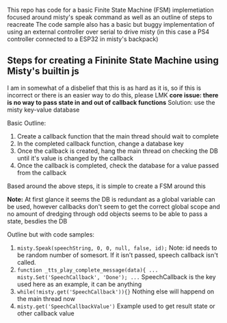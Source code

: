 This repo has code for a basic Finite State Machine (FSM) implemetiation focused around misty's speak command as well as an outline of steps to reacreate
The code sample also has a basic but buggy implementation of using an external controller over serial to drive misty (in this case a PS4 controller connected to a ESP32 in misty's backpack)

## Steps for creating a Fininite State Machine using Misty's builtin js
I am in somewhat of a disbelief that this is as hard as it is, so if this is incorrect or there is an easier way to do this, please LMK
**core issue: there is no way to pass state in and out of callback functions**
Solution: use the misty key-value database

Basic Outline:
1. Create a callback function that the main thread should wait to complete
2. In the completed callback function, change a database key
3. Once the callback is created, hang the main thread on checking the DB until it's value is changed by the callback
4. Once the callback is completed, check the database for a value passed from the callback 

Based around the above steps, it is simple to create a FSM around this

**Note:** At first glance it seems the DB is redundant as a global variable can be used, however callbacks don't seem to get the correct global scope and no amount of dredging through odd objects seems to be able to pass a state, besdies the DB

Outline but with code samples:
1. `misty.Speak(speechString, 0, 0, null, false, id);` Note: id needs to be random number of somesort. If it isn't passed, speech callback isn't called.
2. `function _tts_play_complete_message(data){ ... misty.Set('SpeechCallback', 'Done'); ...` SpeechCallback is the key used here as an example, it can be anything
3. `while(!misty.get('SpeechCallback')){}` Nothing else will happend on the main thread now
4. `misty.get('SpeechCallbackValue')` Example used to get result state or other callback value
